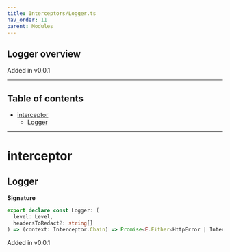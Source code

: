 ```yaml
---
title: Interceptors/Logger.ts
nav_order: 11
parent: Modules
---
```


## Logger overview

Added in v0.0.1

---

<h2 class="text-delta">Table of contents</h2>

- [interceptor](#interceptor)
  - [Logger](#logger)

---

# interceptor

## Logger

**Signature**

```ts
export declare const Logger: (
  level: Level,
  headersToRedact?: string[]
) => (context: Interceptor.Chain) => Promise<E.Either<HttpError | Interceptor.InterceptorError, Response>>
```

Added in v0.0.1
